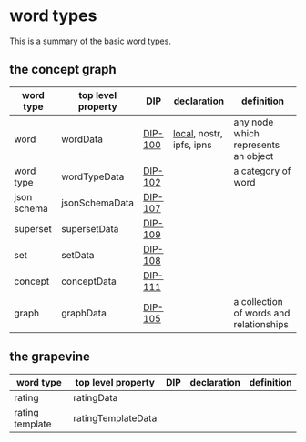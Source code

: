 # word types

This is a summary of the basic [word types](../glossary/wordType.md).

## the concept graph

| word type | top level property | DIP | declaration | definition |
| ----- | ----- | ----- | ----- | ----- |
| word | wordData | [DIP-100](conceptGraph/100.md) | [local](conceptGraph/declarations/word.md), nostr, ipfs, ipns | any node which represents an object |
| word type | wordTypeData | [DIP-102](conceptGraph/102.md) | | a category of word |
| json schema | jsonSchemaData | [DIP-107](conceptGraph/107.md) | | |
| superset | supersetData | [DIP-109](conceptGraph/109.md) | | | 
| set | setData | [DIP-108](conceptGraph/108.md) | | |
| concept | conceptData | [DIP-111](conceptGraph/111.md) | | |
| graph | graphData | [DIP-105](conceptGraph/105.md) | | a collection of words and relationships |

## the grapevine

| word type | top level property | DIP | declaration | definition |
| ----- | ----- | ----- | ----- | ----- |
| rating | ratingData | | | |
| rating template | ratingTemplateData | | | |

